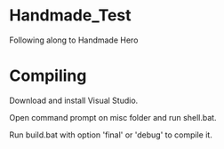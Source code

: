 # Handmade_Test
Following along to Handmade Hero

# Compiling
Download and install Visual Studio.

Open command prompt on misc folder and run shell.bat.

Run build.bat with option 'final' or 'debug' to compile it.
